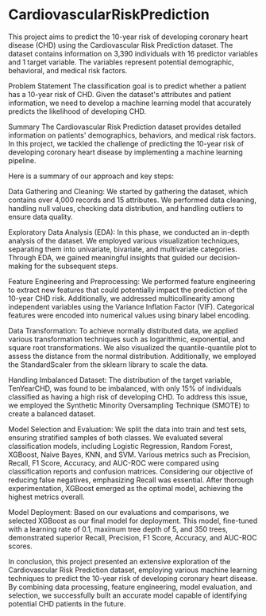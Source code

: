 # CardiovascularRiskPrediction
This project aims to predict the 10-year risk of developing coronary heart disease (CHD) using the Cardiovascular Risk Prediction dataset. The dataset contains information on 3,390 individuals with 16 predictor variables and 1 target variable. The variables represent potential demographic, behavioral, and medical risk factors.

Problem Statement
The classification goal is to predict whether a patient has a 10-year risk of CHD. Given the dataset's attributes and patient information, we need to develop a machine learning model that accurately predicts the likelihood of developing CHD.

Summary
The Cardiovascular Risk Prediction dataset provides detailed information on patients' demographics, behaviors, and medical risk factors. In this project, we tackled the challenge of predicting the 10-year risk of developing coronary heart disease by implementing a machine learning pipeline.

Here is a summary of our approach and key steps:

Data Gathering and Cleaning: We started by gathering the dataset, which contains over 4,000 records and 15 attributes. We performed data cleaning, handling null values, checking data distribution, and handling outliers to ensure data quality.

Exploratory Data Analysis (EDA): In this phase, we conducted an in-depth analysis of the dataset. We employed various visualization techniques, separating them into univariate, bivariate, and multivariate categories. Through EDA, we gained meaningful insights that guided our decision-making for the subsequent steps.

Feature Engineering and Preprocessing: We performed feature engineering to extract new features that could potentially impact the prediction of the 10-year CHD risk. Additionally, we addressed multicollinearity among independent variables using the Variance Inflation Factor (VIF). Categorical features were encoded into numerical values using binary label encoding.

Data Transformation: To achieve normally distributed data, we applied various transformation techniques such as logarithmic, exponential, and square root transformations. We also visualized the quantile-quantile plot to assess the distance from the normal distribution. Additionally, we employed the StandardScaler from the sklearn library to scale the data.

Handling Imbalanced Dataset: The distribution of the target variable, TenYearCHD, was found to be imbalanced, with only 15% of individuals classified as having a high risk of developing CHD. To address this issue, we employed the Synthetic Minority Oversampling Technique (SMOTE) to create a balanced dataset.

Model Selection and Evaluation: We split the data into train and test sets, ensuring stratified samples of both classes. We evaluated several classification models, including Logistic Regression, Random Forest, XGBoost, Naive Bayes, KNN, and SVM. Various metrics such as Precision, Recall, F1 Score, Accuracy, and AUC-ROC were compared using classification reports and confusion matrices. Considering our objective of reducing false negatives, emphasizing Recall was essential. After thorough experimentation, XGBoost emerged as the optimal model, achieving the highest metrics overall.

Model Deployment: Based on our evaluations and comparisons, we selected XGBoost as our final model for deployment. This model, fine-tuned with a learning rate of 0.1, maximum tree depth of 5, and 350 trees, demonstrated superior Recall, Precision, F1 Score, Accuracy, and AUC-ROC scores.

In conclusion, this project presented an extensive exploration of the Cardiovascular Risk Prediction dataset, employing various machine learning techniques to predict the 10-year risk of developing coronary heart disease. By combining data processing, feature engineering, model evaluation, and selection, we successfully built an accurate model capable of identifying potential CHD patients in the future.
